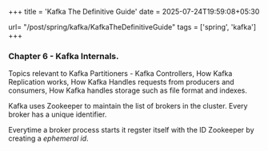 +++
title = 'Kafka The Definitive Guide'
date = 2025-07-24T19:59:08+05:30

url= "/post/spring/kafka/KafkaTheDefinitiveGuide"
tags = ['spring', 'kafka']
+++
### **Chapter 6 - Kafka Internals.**

Topics relevant to Kafka Partitioners - Kafka Controllers, How Kafka Replication works, How Kafka Handles requests from producers and consumers, How Kafka handles storage such as file format and indexes.

Kafka uses Zookeeper to maintain the list of brokers in the cluster. Every broker has a unique identifier.

Everytime a broker process starts it regster itself with the ID Zookeeper by creating a *ephemeral id*. 


